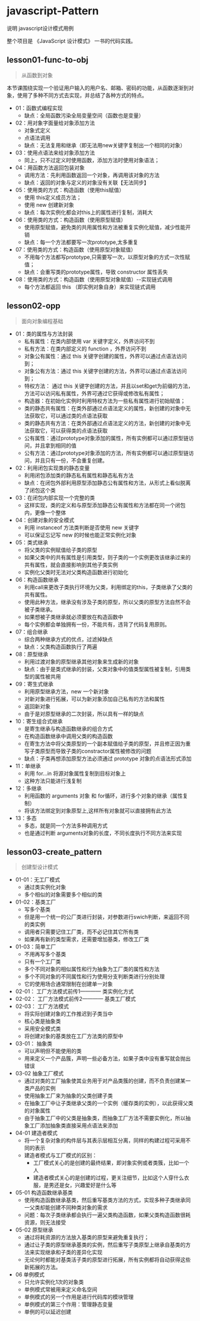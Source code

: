 # javascript-Pattern
说明 javascript设计模式用例

整个项目是 《JavaScript 设计模式》 一书的代码实践。

## lesson01-func-to-obj

> 从函数到对象

本节课围绕实现一个验证用户输入的用户名、邮箱、密码的功能，从函数逐渐到对象，使用了多种不同方式去实现，并总结了各种方式的特点。

* 01：函数式编程实现
    * 缺点：全局函数污染全局变量空间（函数也是变量）
* 02：用对象字面量给对象添加方法
    * 对象式定义
    * 点语法调用
    * 缺点：无法复用和继承（即无法用new关键字复制出一个相同的对象）
* 03：使用点语法来给对象添加方法
    * 同上，只不过定义时使用函数，添加方法时使用对象语法；
* 04：用函数方法返回包装对象
    * 调用方法：先利用函数返回一个对象，再调用该对象的方法
    * 缺点：返回的对象与定义的对象没有关联【无法同步】
* 05：使用类的方式：构造函数（使用this赋值）
    * 使用 this定义成员方法；
    * 使用 new 创建新对象
    * 缺点：每次实例化都会对this上的属性进行复制，消耗大
* 06：使用类的方式：构造函数（使用原型赋值）
    * 使用原型赋值，避免类的共用属性和方法被重复实例化赋值，减少性能开销
    * 缺点：每一个方法都要写一次prototype,太多重复
* 07：使用类的方式：构造函数（使用原型对象赋值）
    * 不用每个方法都写prototype,只需要写一次，以原型对象的方式一次性赋值；
    * 缺点：会重写类的prototype属性，导致 constructor 属性丢失
* 08：使用类的方式：构造函数（使用原型对象赋值）--实现链式调用
    * 每个方法都返回 this （即实例对象自身）来实现链式调用

## lesson02-opp

> 面向对象编程基础

* 01：类的属性与方法封装
    * 私有属性：在类内部使用 var 关键字定义，外界访问不到
    * 私有方法：在类内部定义的 function ，外界访问不到
    * 对象公有属性：通过 this 关键字创建的属性，外界可以通过点语法访问到；
    * 对象公有方法：通过 this 关键字创建的方法，外界可以通过点语法访问到；
    * 特权方法： 通过 this 关键字创建的方法，并且以set和get为前缀的方法，方法可以访问私有属性，外界可通过它获得或修改私有属性；
    * 构造器：在初始化实例时利用特权方法为一些私有属性进行初始赋值；
    * 类的静态共有属性：在类外部通过点语法定义的属性，新创建的对象中无法获取它，可以通过类的点语法获取
    * 类的静态共有方法：在类外部通过点语法定义的方法，新创建的对象中无法获取它，可以获得类的点语法获取
    * 公有属性：通过prototype对象添加的属性，所有实例都可以通过原型链访问，并且拿到相同的值
    * 公有方法：通过prototype对象添加的方法，所有实例都可以通过原型链访问，并且只有一份，不会重复创建。
* 02：利用闭包实现类的静态变量
    * 利用闭包添加类的静态私有属性和静态私有方法
    * 缺点：在闭包外部利用原型添加静态公有属性和方法，从形式上看似脱离了闭包这个类
* 03：在闭包内部实现一个完整的类
    * 这样实现，类的定义和与原型添加静态公有属性和方法都在同一个闭包内，更像一个整体
* 04：创建对象的安全模式
    * 利用 instanceof 方法类判断是否使用 new 关键字
    * 可以保证忘记写 new 的时候也能正常实例化对象
* 05：类式继承
    * 将父类的实例赋值给子类的原型
    * 如果父类中的共有属性是引用类型，则子类的一个实例更改该继承过来的共有属性，就会直接影响到其他子类实例
    * 实例化父类时无法对父类构造函数进行初始化
* 06：构造函数继承
    * 利用call来更改子类执行环境为父类，利用绑定的this，子类继承了父类的共有属性。
    * 使用此种方法，继承没有涉及子类的原型，所以父类的原型方法自然不会被子类继承。
    * 如果想被子类继承就必须要放在构造函数中
    * 每个实例都会单独拥有一份，不能共有，违背了代码复用原则。
* 07：组合继承
    * 综合两种继承方式的优点，过滤掉缺点
    * 缺点：父类构造函数执行了两遍
* 08：原型继承
    * 利用过渡对象的原型继承其他对象来生成新的对象
    * 缺点：由于是类式继承的封装，父类对象中的值类型属性被复制，引用类型的属性被共用
* 09：寄生式继承
    * 利用原型继承方法，new 一个新对象
    * 对新对象进行拓展，可以为新对象添加自己私有的方法和属性
    * 返回新对象
    * 由于是对原型继承的二次封装，所以具有一样的缺点
* 10：寄生组合式继承
    * 是寄生继承与构造函数继承的组合方式
    * 在构造函数继承中调用父类的构造函数
    * 在寄生方法中将父类原型的一个副本赋值给子类的原型，并且修正因为重写子类原型而导致子类的constractor属性被修改的问题
    * 缺点：子类再想添加原型方法必须通过 prototype 对象的点语法形式添加
* 11：单继承
    * 利用 for...in 将源对象属性复制到目标对象上
    * 这种方法只能进行浅复制
* 12：多继承  
    * 利用函数的 arguments 对象 和 for循环，进行多个对象的继承（属性复制）
    * 将该方法绑定到对象原型上,这样所有对象就可以直接拥有此方法
* 13：多态
    * 多态，就是同一个方法多种调用方式
    * 也是通过判断 arguments对象的长度，不同长度执行不同方法来实现

## lesson03-create_pattern

> 创建型设计模式

* 01-01：无工厂模式
    * 通过类实例化对象
    * 多个相似的对象需要多个相似的类
* 01-02：基类工厂
    * 写多个基类
    * 但是用一个统一的公厂类进行封装，对参数进行swich判断，来返回不同的类实例
    * 调用者只需要记住工厂类，而不必记住其它所有类
    * 如果再有新的类型需求，还需要增加基类，修改工厂类
* 01-03：简单工厂
    * 不用再写多个基类
    * 只有一个工厂类
    * 多个不同对象的相似属性和行为抽象为工厂类的属性和方法
    * 多个不同对象的不同属性和行为使用分支判断类进行分别处理
    * 它的使用场合通常限制在创建单一对象
* 02-01： 工厂方法模式前传1———— 类实例化方式
* 02-02： 工厂方法模式前传2———— 基类工厂模式
* 02-03： 工厂方法模式
    * 将实际创建对象的工作推迟到子类当中
    * 核心类是抽象类
    * 采用安全模式类
    * 将创建对象的基类放在工厂方法类的原型中
* 03-01： 抽象类
    * 可以声明但不能使用的类
    * 用来定义一个产品簇，声明一些必备方法，如果子类中没有重写就会抛出错误
* 03-02 抽象工厂模式
    * 通过对类的工厂抽象使其业务用于对产品类簇的创建，而不负责创建某一类产品的实例
    * 使用抽象工厂来为抽象的父类创建子类
    * 在抽象工厂中让子类继承父类的一个实例（缓存类的实例），以此获得父类的对象属性
    * 由于抽象工厂中的父类是抽象类，而抽象工厂方法不需要实例化，所以抽象工厂添加抽象类直接采用点语法来添加
* 04-01 建造者模式
    * 将一个复杂对象的构件层与其表示层相互分离，同样的构建过程可采用不同的表示
    * 建造者模式与工厂模式的区别：
        * 工厂模式关心的是创建的最终结果，即对象实例或者类簇，比如一个人
        * 建造者模式关心的是创建的过程，更关注细节，比如这个人穿什么衣服，是男还是女，兴趣爱好是什么等
* 05-01 构造函数继承基类
    * 使用构造函数继承基类，然后重写基类方法的方式，实现多种子类继承同一父类却能创建不同种类对象的需求
    * 问题：每次子类继承都会执行一遍父类构造函数，如果父类构造函数很耗资源，则无法接受
* 05-02 原型继承
    * 通过将耗资源的方法放入基类的原型来避免重复执行；
    * 通过让子类的原型继承基类的实例，然后重写子类原型上继承自基类的方法来实现继承和子类的差异化实现
    * 无论何时都能对基类活子类的原型进行拓展，所有实例都将自动获得这些新拓展的方法。
* 06 单例模式
    * 只允许实例化1次的对象类
    * 单例模式常被用来定义命名空间
    * 单例模式的另一个作用是进行代码库的模块管理
    * 单例模式的第三个作用：管理静态变量
    * 单例的可以延迟创建